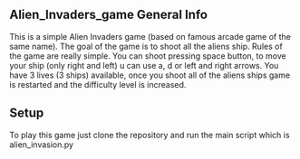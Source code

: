 ## Alien_Invaders_game General Info

This is a simple Alien Invaders game (based on famous arcade game of the same name). The goal of the game is to shoot all the aliens ship.
Rules of the game are really simple. You can shoot pressing space button, to move your ship (only right and left) u can use a, d or left and right arrows.
You have 3 lives (3 ships) available, once you shoot all of the aliens ships game is restarted and the difficulty level is increased.


## Setup
To play this game just clone the repository and run the main script which is alien_invasion.py



